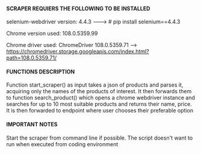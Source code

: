 #### SCRAPER REQUIERS THE FOLLOWING TO BE INSTALLED ####

selenium-webdriver version: 4.4.3 ---> # pip install selenium==4.4.3

Chrome version used: 108.0.5359.99

Chrome driver used: ChromeDriver 108.0.5359.71 --> https://chromedriver.storage.googleapis.com/index.html?path=108.0.5359.71/

#### FUNCTIONS DESCRIPTION ####
Function start_scraper() as input takes a json of products and parses it, acquiring only the names of the products
of interest. It then forwards them to function search_product() which opens a chrome webdriver instance and searches
for up to 10 most suitable products and returns their name, price. It is then forwarded to endpoint where user chooses their preferable option
 
#### IMPORTANT NOTES ####
Start the scraper from command line if possible. The script doesn't want to run when executed
from coding environment